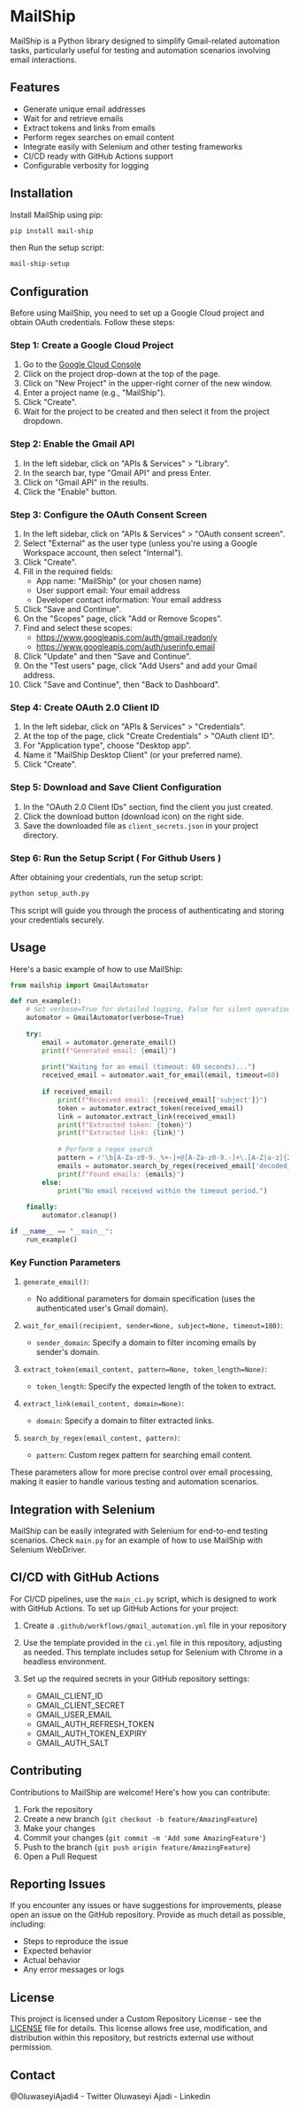 
# MailShip 

MailShip is a Python library designed to simplify Gmail-related automation tasks, particularly useful for testing and automation scenarios involving email interactions.

## Features

- Generate unique email addresses
- Wait for and retrieve emails
- Extract tokens and links from emails
- Perform regex searches on email content
- Integrate easily with Selenium and other testing frameworks
- CI/CD ready with GitHub Actions support
- Configurable verbosity for logging

## Installation

Install MailShip using pip:

```bash
pip install mail-ship
```

then Run the setup script:

```bash
mail-ship-setup
```

## Configuration

Before using MailShip, you need to set up a Google Cloud project and obtain OAuth credentials. Follow these steps:

### Step 1: Create a Google Cloud Project

1. Go to the [Google Cloud Console](https://console.cloud.google.com/)
2. Click on the project drop-down at the top of the page.
3. Click on "New Project" in the upper-right corner of the new window.
4. Enter a project name (e.g., "MailShip").
5. Click "Create".
6. Wait for the project to be created and then select it from the project dropdown.

### Step 2: Enable the Gmail API

1. In the left sidebar, click on "APIs & Services" > "Library".
2. In the search bar, type "Gmail API" and press Enter.
3. Click on "Gmail API" in the results.
4. Click the "Enable" button.

### Step 3: Configure the OAuth Consent Screen

1. In the left sidebar, click on "APIs & Services" > "OAuth consent screen".
2. Select "External" as the user type (unless you're using a Google Workspace account, then select "Internal").
3. Click "Create".
4. Fill in the required fields:
   * App name: "MailShip" (or your chosen name)
   * User support email: Your email address
   * Developer contact information: Your email address
5. Click "Save and Continue".
6. On the "Scopes" page, click "Add or Remove Scopes".
7. Find and select these scopes:
   * https://www.googleapis.com/auth/gmail.readonly
   * https://www.googleapis.com/auth/userinfo.email
8. Click "Update" and then "Save and Continue".
9. On the "Test users" page, click "Add Users" and add your Gmail address.
10. Click "Save and Continue", then "Back to Dashboard".

### Step 4: Create OAuth 2.0 Client ID

1. In the left sidebar, click on "APIs & Services" > "Credentials".
2. At the top of the page, click "Create Credentials" > "OAuth client ID".
3. For "Application type", choose "Desktop app".
4. Name it "MailShip Desktop Client" (or your preferred name).
5. Click "Create".

### Step 5: Download and Save Client Configuration

1. In the "OAuth 2.0 Client IDs" section, find the client you just created.
2. Click the download button (download icon) on the right side.
3. Save the downloaded file as `client_secrets.json` in your project directory.

### Step 6: Run the Setup Script ( For Github Users )

After obtaining your credentials, run the setup script:

```bash
python setup_auth.py
```

This script will guide you through the process of authenticating and storing your credentials securely.

## Usage

Here's a basic example of how to use MailShip:

```python
from mailship import GmailAutomator

def run_example():
    # Set verbose=True for detailed logging, False for silent operation
    automator = GmailAutomator(verbose=True)
    
    try:
        email = automator.generate_email()
        print(f"Generated email: {email}")
        
        print("Waiting for an email (timeout: 60 seconds)...")
        received_email = automator.wait_for_email(email, timeout=60)
        
        if received_email:
            print(f"Received email: {received_email['subject']}")
            token = automator.extract_token(received_email)
            link = automator.extract_link(received_email)
            print(f"Extracted token: {token}")
            print(f"Extracted link: {link}")
            
            # Perform a regex search
            pattern = r'\b[A-Za-z0-9._%+-]+@[A-Za-z0-9.-]+\.[A-Z|a-z]{2,}\b'
            emails = automator.search_by_regex(received_email['decoded_content']['text'], pattern)
            print(f"Found emails: {emails}")
        else:
            print("No email received within the timeout period.")
    
    finally:
        automator.cleanup()

if __name__ == "__main__":
    run_example()
```

### Key Function Parameters

1. `generate_email()`: 
   - No additional parameters for domain specification (uses the authenticated user's Gmail domain).

2. `wait_for_email(recipient, sender=None, subject=None, timeout=180)`:
   - `sender_domain`: Specify a domain to filter incoming emails by sender's domain.

3. `extract_token(email_content, pattern=None, token_length=None)`:
   - `token_length`: Specify the expected length of the token to extract.

4. `extract_link(email_content, domain=None)`:
   - `domain`: Specify a domain to filter extracted links.

5. `search_by_regex(email_content, pattern)`:
   - `pattern`: Custom regex pattern for searching email content.

These parameters allow for more precise control over email processing, making it easier to handle various testing and automation scenarios.


## Integration with Selenium

MailShip can be easily integrated with Selenium for end-to-end testing scenarios. Check `main.py` for an example of how to use MailShip with Selenium WebDriver.

## CI/CD with GitHub Actions

For CI/CD pipelines, use the `main_ci.py` script, which is designed to work with GitHub Actions. To set up GitHub Actions for your project:

1. Create a `.github/workflows/gmail_automation.yml` file in your repository
2. Use the template provided in the `ci.yml` file in this repository, adjusting as needed. This template includes setup for Selenium with Chrome in a headless environment.

3. Set up the required secrets in your GitHub repository settings:
   - GMAIL_CLIENT_ID
   - GMAIL_CLIENT_SECRET
   - GMAIL_USER_EMAIL
   - GMAIL_AUTH_REFRESH_TOKEN
   - GMAIL_AUTH_TOKEN_EXPIRY
   - GMAIL_AUTH_SALT

## Contributing

Contributions to MailShip are welcome! Here's how you can contribute:

1. Fork the repository
2. Create a new branch (`git checkout -b feature/AmazingFeature`)
3. Make your changes
4. Commit your changes (`git commit -m 'Add some AmazingFeature'`)
5. Push to the branch (`git push origin feature/AmazingFeature`)
6. Open a Pull Request

## Reporting Issues

If you encounter any issues or have suggestions for improvements, please open an issue on the GitHub repository. Provide as much detail as possible, including:

- Steps to reproduce the issue
- Expected behavior
- Actual behavior
- Any error messages or logs


## License

This project is licensed under a Custom Repository License - see the [LICENSE](LICENSE) file for details. This license allows free use, modification, and distribution within this repository, but restricts external use without permission.

## Contact

@OluwaseyiAjadi4 - Twitter
Oluwaseyi Ajadi - Linkedin




